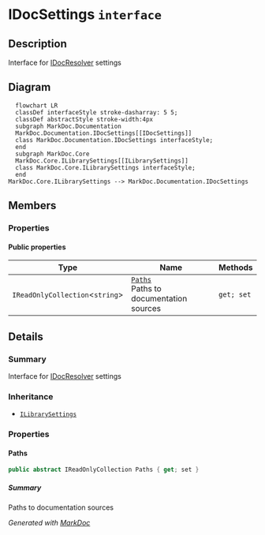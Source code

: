 # IDocSettings `interface`

## Description
Interface for [IDocResolver](./markdocdocumentation-IDocResolver) settings

## Diagram
```mermaid
  flowchart LR
  classDef interfaceStyle stroke-dasharray: 5 5;
  classDef abstractStyle stroke-width:4px
  subgraph MarkDoc.Documentation
  MarkDoc.Documentation.IDocSettings[[IDocSettings]]
  class MarkDoc.Documentation.IDocSettings interfaceStyle;
  end
  subgraph MarkDoc.Core
  MarkDoc.Core.ILibrarySettings[[ILibrarySettings]]
  class MarkDoc.Core.ILibrarySettings interfaceStyle;
  end
MarkDoc.Core.ILibrarySettings --> MarkDoc.Documentation.IDocSettings
```

## Members
### Properties
#### Public  properties
| Type | Name | Methods |
| --- | --- | --- |
| `IReadOnlyCollection`&lt;`string`&gt; | [`Paths`](markdocdocumentation-IDocSettings#paths)<br>Paths to documentation sources | `get; set` |

## Details
### Summary
Interface for [IDocResolver](./markdocdocumentation-IDocResolver) settings

### Inheritance
 - [
`ILibrarySettings`
](./markdoccore-ILibrarySettings)

### Properties
#### Paths
```csharp
public abstract IReadOnlyCollection Paths { get; set }
```
##### Summary
Paths to documentation sources

*Generated with* [*MarkDoc*](https://github.com/hailstorm75/MarkDoc.Core)
